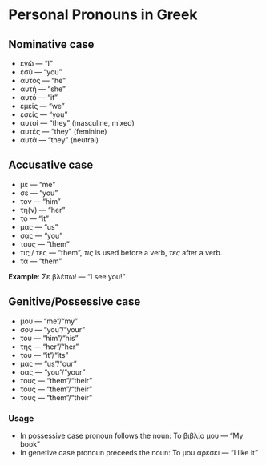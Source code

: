 # Personal Pronouns in Greek

## Nominative  case

* εγώ — “I”
* εσύ — “you”
* αυτός — “he”
* αυτή — “she”
* αυτό — “it”
* εμείς — “we”
* εσείς — “you”
* αυτοί — “they” (masculine, mixed)
* αυτές — “they” (feminine)
* αυτά — “they” (neutral)

## Accusative case

* με — “me”
* σε — “you”
* τον — “him”
* τη(ν) — “her”
* το — “it”
* μας — “us”
* σας — “you”
* τους — “them”
* τις / τες — “them”,  _τις_ is used before a verb, _τες_ after a verb.
* τα — “them”

__Example__: Σε βλέπω! — “I see you!”

## Genitive/Possessive case

* μου — “me”/“my”
* σου — “you”/“your”
* του — “him”/“his” 
* της — “her”/“her”
* του — “it”/“its”
* μας — “us”/“our”
* σας — “you”/“your”
* τους — “them”/“their”
* τους — “them”/“their”
* τους — “them”/“their”

### Usage
* In possessive case pronoun follows the noun: Το βιβλίο μου — “My book”
* In genetive case pronoun preceeds the noun: Το μου αρέσει — “I like it”

